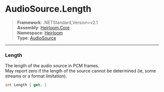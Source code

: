 # AudioSource.Length

> **Framework**: .NETStandard,Version=v2.1  
> **Assembly**: [Heirloom.Core][0]  
> **Namespace**: [Heirloom][0]  
> **Type**: [AudioSource][1]

--------------------------------------------------------------------------------

### Length

The length of the audio source in PCM frames.   
 May report zero if the length of the source cannot be determined (ie, some streams or a format limitation).

```cs
int Length { get; }
```

[0]: ../Heirloom.Core.md
[1]: Heirloom.AudioSource.md
